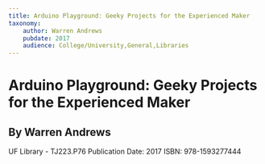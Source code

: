```yaml
---
title: Arduino Playground: Geeky Projects for the Experienced Maker
taxonomy:
	author: Warren Andrews
	pubdate: 2017
	audience: College/University,General,Libraries
---
```

# Arduino Playground: Geeky Projects for the Experienced Maker
## By Warren Andrews

UF Library - TJ223.P76
Publication Date: 2017
ISBN: 978-1593277444